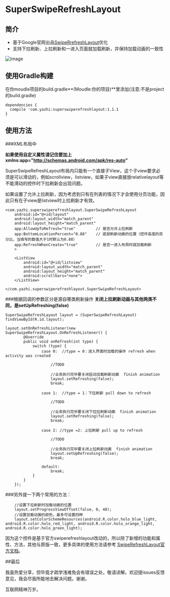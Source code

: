 # SuperSwipeRefreshLayout

## 简介

- 基于Google官网出品[SwipeRrefreshLayout](http://developer.android.com/reference/android/support/v4/widget/SwipeRefreshLayout.html)优化
- 支持下拉刷新、上拉刷新和一进入页面就加载刷新，并保持加载动画的一致性

![image](https://github.com/yazhi1992/SuperSwipeRefreshLayout/blob/master/app.gif)  

## 使用Gradle构建

在你moudle项目的build.gradle**(Moudle:你的项目)**里添加(注意:不是project的build.gradle)
    
    dependencies {
      compile 'com.yazhi:superswiperefreshlayout:1.1.1
    }

## 使用方法

###XML布局中
 
  **如果使用自定义属性请记住要加上xmlns:app="http://schemas.android.com/apk/res-auto"**
  
  SuperSwipeRefreshLayout布局内只能有一个直接子View，这个子view要求必须是可以滑动的，例如scrollview，listview，如果子view直接放relativelayout等不能滑动的控件时下拉刷新会出现问题。
  
  如果设置了允许上拉刷新，因为考虑到只有在列表的情况下才会使用分页功能，因此只有在子view是listview时上拉刷新才有效。

    
    <com.yazhi.superswiperefreshlayout.SuperSwipeRefreshLayout
        android:id="@+id/layout"
        android:layout_width="match_parent"
        android:layout_height="match_parent"
        app:AllowUpToRefresh="true"         // 是否允许上拉刷新
        app:BottomLocationPercent="0.88"    // 底部刷新动画的位置（控件高度的百分比，当填写的数值大于1时默认为0.88）
        app:RefreshWhenCreate="true"        // 是否一进入布局时就加载刷新
        >

        <ListView
            android:id="@+id/listview"
            android:layout_width="match_parent"
            android:layout_height="match_parent"
            android:scrollbars="none">
        </ListView>
        
    </com.yazhi.superswiperefreshlayout.SuperSwipeRefreshLayout>


###根据回调的参数区分是源自哪类刷新操作
**关闭上拉刷新动画与其他两类不同，是setUpRefreshing(false)**


    SuperSwipeRefreshLayout layout = (SuperSwipeRefreshLayout) findViewById(R.id.layout);

    layout.setOnRefreshListener(new SuperSwipeRefreshLayout.OnRefreshListener() {
            @Override
            public void onRefresh(int type) {
                switch (type) {
                    case 0:  //type = 0：进入界面时加载的操作 refresh when activity was created

                        //TODO

                        //业务执行完毕要关闭启动加载刷新动画  finish animation
                        layout.setRefreshing(false);
                        break;
                        
                    case 1:  //type = 1：下拉刷新 pull down to refresh

                        //TODO

                        //业务执行完毕要关闭下拉拉刷新动画  finish animation
                        layout.setRefreshing(false);
                        break;
                        
                    case 2: //type =2: 上拉刷新 pull up to refresh

                        //TODO

                        //业务执行完毕要关闭上拉刷新动画  finish animation
                        layout.setUpRefreshing(false);
                        break;
                        
                    default:
                        break;
                }
            }
        });

###另外提一下两个常用的方法：

        //设置下拉刷新时加载动画的位置
        layout.setProgressViewOffset(false, 0, 48);
        //设置加载动画的颜色，最多可设置四种
        layout.setColorSchemeResources(android.R.color.holo_blue_light, android.R.color.holo_red_light, android.R.color.holo_orange_light, android.R.color.holo_green_light);

因为这个控件是基于官方swiperefreshlayout改动的，所以除了新增的功能和属性、方法，其他与原版一致，更多具体的使用方法请参考
[SwipeRefreshLayout官方文档](http://developer.android.com/reference/android/support/v4/widget/SwipeRefreshLayout.html)。


##最后

我虽热爱分享，但毕竟才疏学浅难免会有错误之处，敬请谅解。欢迎提issues反馈意见，我会尽我所能地去解决问题。谢谢。

互联网精神万岁。
